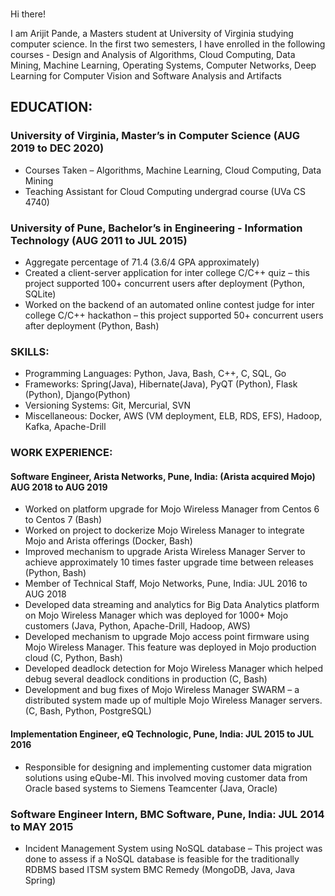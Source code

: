 <br>Hi there!

<p>
I am Arijit Pande, a Masters student at University of Virginia studying computer science. In the first two semesters, I have enrolled in the following courses - Design and Analysis of Algorithms, Cloud Computing, Data Mining, Machine Learning, Operating Systems, Computer Networks, Deep Learning for Computer Vision and Software Analysis and Artifacts</p>

<h2> EDUCATION: </h2>	
<h3>University of Virginia, Master’s in Computer Science (AUG 2019 to DEC 2020) </h3>  
<ul>
<li> Courses Taken – Algorithms, Machine Learning, Cloud Computing, Data Mining </li>
<li> Teaching Assistant for Cloud Computing undergrad course (UVa CS 4740) </li>
</ul>

<h3>University of Pune, Bachelor’s in Engineering - Information Technology (AUG 2011 to JUL 2015) </h3>
<ul>
<li>	Aggregate percentage of 71.4 (3.6/4 GPA approximately) </li>
<li>	Created a client-server application for inter college C/C++ quiz – this project supported 100+ concurrent users after deployment (Python, SQLite) </li>
<li>	Worked on the backend of an automated online contest judge for inter college C/C++ hackathon – this project supported 50+ concurrent users after deployment (Python, Bash)</li>
</ul>

<h3>SKILLS: </h3>
<ul>
<li>	Programming Languages: Python, Java, Bash, C++, C, SQL, Go
<li>	Frameworks: Spring(Java), Hibernate(Java), PyQT (Python), Flask (Python), Django(Python)
<li>	Versioning Systems: Git, Mercurial, SVN
<li>	Miscellaneous: Docker, AWS (VM deployment, ELB, RDS, EFS), Hadoop, Kafka, Apache-Drill
</ul>
                
<h3>WORK EXPERIENCE:</h3>	
<h4> Software Engineer, Arista Networks, Pune, India: (Arista acquired Mojo)  AUG 2018 to AUG 2019 </h4>
<ul>
<li>	Worked on platform upgrade for Mojo Wireless Manager from Centos 6 to Centos 7 (Bash) </li>
<li>	Worked on project to dockerize Mojo Wireless Manager to integrate Mojo and Arista offerings (Docker, Bash) </li>
<li>	Improved mechanism to upgrade Arista Wireless Manager Server to achieve approximately 10 times faster upgrade time between releases (Python, Bash) </li>
<li> Member of Technical Staff, Mojo Networks, Pune, India: 	JUL 2016 to AUG 2018 </li>
<li>	Developed data streaming and analytics for Big Data Analytics platform on Mojo Wireless Manager which was deployed for 1000+ Mojo customers (Java, Python, Apache-Drill, Hadoop, AWS)</li>
<li>	Developed mechanism to upgrade Mojo access point firmware using Mojo Wireless Manager. This feature was deployed in Mojo production cloud (C, Python, Bash) </li>
<li>	Developed deadlock detection for Mojo Wireless Manager which helped debug several deadlock conditions in production (C, Bash) </li>
<li>	Development and bug fixes of Mojo Wireless Manager SWARM – a distributed system made up of multiple Mojo Wireless Manager servers. (C, Bash, Python, PostgreSQL) </li>
</ul>
<h4>Implementation Engineer, eQ Technologic, Pune, India:	               JUL 2015 to JUL 2016 </h4>
<ul>
<li>	Responsible for designing and implementing customer data migration solutions using eQube-MI. This involved moving customer data from Oracle based systems to Siemens Teamcenter (Java, Oracle) </li>
</ul>               
<h3>Software Engineer Intern, BMC Software, Pune, India:	               JUL 2014 to MAY 2015 </h3>
<ul>
<li>	Incident Management System using NoSQL database – This project was done to assess if a NoSQL database is feasible for the traditionally RDBMS based ITSM system BMC Remedy (MongoDB, Java, Java Spring) </li>
</ul>
